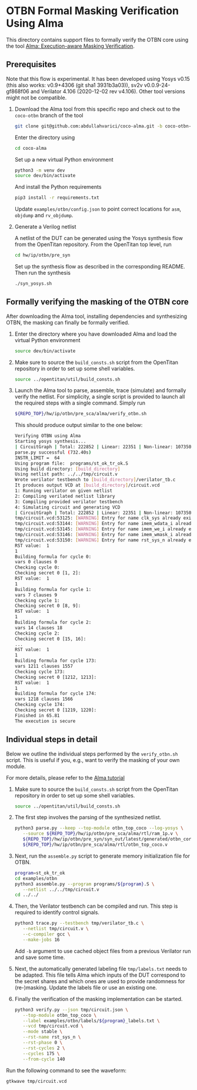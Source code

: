 # OTBN Formal Masking Verification Using Alma

This directory contains support files to formally verify the OTBN core using the
tool [Alma:
Execution-aware Masking Verification](https://github.com/IAIK/coco-alma).

## Prerequisites

Note that this flow is experimental. It has been developed using Yosys v0.15
(this also works: v0.9+4306 (git sha1 3931b3a03)), sv2v v0.0.9-24-gf868f06 and
Verilator 4.106 (2020-12-02 rev v4.106). Other tool versions might not be
compatible.

1. Download the Alma tool from this specific repo and check out to the
   `coco-otbn` branch of the tool
   ```sh
   git clone git@github.com:abdullahvarici/coco-alma.git -b coco-otbn-latest
   ```
   Enter the directory using
   ```sh
   cd coco-alma
   ```
   Set up a new virtual Python environment
   ```sh
   python3 -m venv dev
   source dev/bin/activate
   ```
   And install the Python requirements
   ```sh
   pip3 install -r requirements.txt
   ```
   Update `examples/otbn/config.json` to point correct locations for `asm`,
   `objdump` and `rv_objdump`.

1. Generate a Verilog netlist

   A netlist of the DUT can be generated using the Yosys synthesis flow from
   the OpenTitan repository. From the OpenTitan top level, run
   ```sh
   cd hw/ip/otbn/pre_syn
   ```
   Set up the synthesis flow as described in the corresponding README. Then run
   the synthesis
   ```sh
   ./syn_yosys.sh
   ```

## Formally verifying the masking of the OTBN core

After downloading the Alma tool, installing dependencies and synthesizing OTBN,
the masking can finally be formally verified.

1. Enter the directory where you have downloaded Alma and load the virtual
   Python environment
   ```sh
   source dev/bin/activate
   ```

1. Make sure to source the `build_consts.sh` script from the OpenTitan
   repository in order to set up some shell variables.
   ```sh
   source ../opentitan/util/build_consts.sh
   ```

1. Launch the Alma tool to parse, assemble, trace (simulate) and formally verify
   the netlist. For simplicity, a single script is provided to launch all the
   required steps with a single command. Simply run
   ```sh
   ${REPO_TOP}/hw/ip/otbn/pre_sca/alma/verify_otbn.sh
   ```
   This should produce output similar to the one below:
   ```sh
   Verifying OTBN using Alma
   Starting yosys synthesis...
   | CircuitGraph | Total: 222852 | Linear: 22351 | Non-linear: 107350 | Registers: 17594 | Mux: 33864 |
   parse.py successful (732.40s)
   INSTR_LIMIT =  64
   Using program file:  programs/st_ok_tr_ok.S
   Using build directory: [build_directory]
   Using netlist path: ../../tmp/circuit.v
   Wrote verilator testbench to [build_directory]/verilator_tb.c
   It produces output VCD at [build_directory]/circuit.vcd
   1: Running verilator on given netlist
   2: Compiling verilated netlist library
   3: Compiling provided verilator testbench
   4: Simulating circuit and generating VCD
   | CircuitGraph | Total: 222852 | Linear: 22351 | Non-linear: 107350 | Registers: 17594 | Mux: 33864 |
   tmp/circuit.vcd:53125: [WARNING] Entry for name clk_sys already exists in namemap (clk_sys -> }c2)
   tmp/circuit.vcd:53144: [WARNING] Entry for name imem_wdata_i already exists in namemap (imem_wdata_i -> ~c2)
   tmp/circuit.vcd:53145: [WARNING] Entry for name imem_we_i already exists in namemap (imem_we_i -> \"d2)
   tmp/circuit.vcd:53146: [WARNING] Entry for name imem_wmask_i already exists in namemap (imem_wmask_i -> #d2)
   tmp/circuit.vcd:53150: [WARNING] Entry for name rst_sys_n already exists in namemap (rst_sys_n -> %d2)
   RST value:  1
   1
   Building formula for cycle 0:
   vars 0 clauses 0
   Checking cycle 0:
   Checking secret 0 [1, 2]:
   RST value:  1
   1
   Building formula for cycle 1:
   vars 7 clauses 9
   Checking cycle 1:
   Checking secret 0 [8, 9]:
   RST value:  1
   1
   Building formula for cycle 2:
   vars 14 clauses 18
   Checking cycle 2:
   Checking secret 0 [15, 16]:
   ...
   RST value:  1
   1
   Building formula for cycle 173:
   vars 1211 clauses 1557
   Checking cycle 173:
   Checking secret 0 [1212, 1213]:
   RST value:  1
   1
   Building formula for cycle 174:
   vars 1218 clauses 1566
   Checking cycle 174:
   Checking secret 0 [1219, 1220]:
   Finished in 65.81
   The execution is secure
   ```

## Individual steps in detail

Below we outline the individual steps performed by the `verify_otbn.sh` script.
This is useful if you, e.g., want to verify the masking of your own module.

For more details, please refer to the [Alma
tutorial](https://github.com/IAIK/coco-alma/tree/hw-verif#usage)

1. Make sure to source the `build_consts.sh` script from the OpenTitan
   repository in order to set up some shell variables.
   ```sh
   source ../opentitan/util/build_consts.sh
   ```

1. The first step involves the parsing of the synthesized netlist.
   ```sh
   python3 parse.py --keep --top-module otbn_top_coco --log-yosys \
      --source ${REPO_TOP}/hw/ip/otbn/pre_sca/alma/rtl/ram_1p.v \
      ${REPO_TOP}/hw/ip/otbn/pre_syn/syn_out/latest/generated/otbn_core.alma.v \
      ${REPO_TOP}/hw/ip/otbn/pre_sca/alma/rtl/otbn_top_coco.v
   ```

1. Next, run the `assemble.py` script to generate memory initialization file for
   OTBN.
   ```sh
   program=st_ok_tr_ok
   cd examples/otbn
   python3 assemble.py --program programs/${program}.S \
      --netlist ../../tmp/circuit.v
   cd ../../
   ```

1. Then, the Verilator testbench can be compiled and run. This step is required
   to identify control signals.
   ```sh
   python3 trace.py --testbench tmp/verilator_tb.c \
      --netlist tmp/circuit.v \
      --c-compiler gcc \
      --make-jobs 16
   ```
   Add `-b` argument to use cached object files from a previous Verilator run
   and save some time.

1. Next, the automatically generated labeling file `tmp/labels.txt` needs to be
   adapted. This file tells Alma which inputs of the DUT correspond to the
   secret shares and which ones are used to provide randomness for
   (re-)masking. Update the labels file or use an existing one.

1. Finally the verification of the masking implementation can be started.
   ```sh
   python3 verify.py --json tmp/circuit.json \
      --top-module otbn_top_coco \
      --label examples/otbn/labels/${program}_labels.txt \
      --vcd tmp/circuit.vcd \
      --mode stable \
      --rst-name rst_sys_n \
      --rst-phase 0 \
      --rst-cycles 2 \
      --cycles 175 \
      --from-cycle 140
   ```

Run the following command to see the waveform:
   ```sh
   gtkwave tmp/circuit.vcd
   ```
